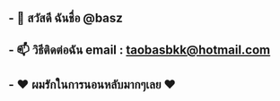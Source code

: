 <h2>- 👋 สวัสดี ฉันชื่อ @basz</h2>
<h2>- 📫 วิธีติดต่อฉัน email : <a href="mailto:taobasbkk@hotmail.com">taobasbkk@hotmail.com</a></h2>
<h2>- ❤️ ผมรักในการนอนหลับมากๆเลย ❤️</h2>
